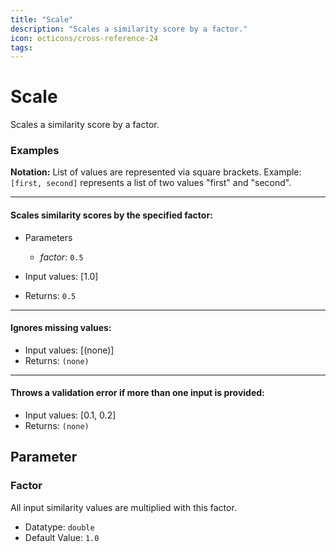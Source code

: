 ```yaml
---
title: "Scale"
description: "Scales a similarity score by a factor."
icon: octicons/cross-reference-24
tags: 
---
```

# Scale
<!-- This file was generated - DO NOT CHANGE IT MANUALLY -->



Scales a similarity score by a factor.

### Examples

**Notation:** List of values are represented via square brackets. Example: `[first, second]` represents a list of two values "first" and "second".

---
#### Scales similarity scores by the specified factor:

* Parameters
  * *factor*: `0.5`

* Input values: [1.0]
* Returns: `0.5`


---
#### Ignores missing values:

* Input values: [(none)]
* Returns: `(none)`


---
#### Throws a validation error if more than one input is provided:

* Input values: [0.1, 0.2]
* Returns: `(none)`




## Parameter

### Factor

All input similarity values are multiplied with this factor.

- Datatype: `double`
- Default Value: `1.0`



